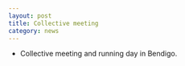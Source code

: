```yaml
---
layout: post
title: Collective meeting
category: news
---
```


* Collective meeting and running day in Bendigo.